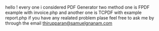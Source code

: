 hello ! every one i considered PDF Generator two method  one is FPDF example with  invoice.php and another one is TCPDF with example  report.php
if you have any realated problem plase feel free to ask me by through the email thirupparan@samuelgnanam.com 
